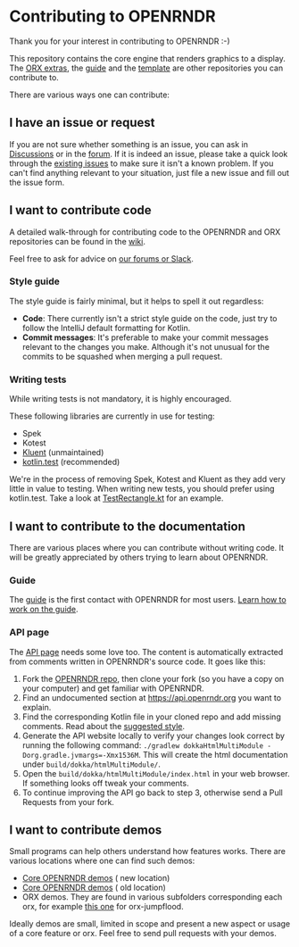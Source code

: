 # Contributing to OPENRNDR

Thank you for your interest in contributing to OPENRNDR :-)

This repository contains the core engine that renders graphics to a display. The [ORX extras](https://github.com/openrndr/orx/), the [guide](https://github.com/openrndr/openrndr-guide/) and the [template](https://github.com/openrndr/openrndr-template/) are other repositories you can contribute to.

There are various ways one can contribute:

## I have an issue or request

If you are not sure whether something is an issue, you can ask in [Discussions](https://github.com/openrndr/openrndr/discussions) or in the [forum](https://openrndr.discourse.group/).
If it is indeed an issue, please take a quick look through the [existing issues](https://github.com/openrndr/openrndr/issues) to make sure it isn't a known problem. 
If you can't find anything relevant to your situation, just file a new issue and fill out the issue form.

## I want to contribute code

A detailed walk-through for contributing code to the OPENRNDR and ORX repositories can be found in the [wiki](https://github.com/openrndr/openrndr/wiki/Building-OPENRNDR-and-ORX).

Feel free to ask for advice
on [our forums or Slack](https://github.com/openrndr/openrndr#community).

### Style guide

The style guide is fairly minimal, but it helps to spell it out regardless:

* **Code**: There currently isn't a strict style guide on the code, just try to follow the IntelliJ
  default formatting for Kotlin.
* **Commit messages**: It's preferable to make your commit messages relevant to the changes you
  make. Although it's not unusual for the commits to be squashed when merging a pull request.

### Writing tests

While writing tests is not mandatory, it is highly encouraged.

These following libraries are currently in use for testing:

* Spek
* Kotest
* [Kluent](https://github.com/MarkusAmshove/Kluent/) (unmaintained)
* [kotlin.test](https://kotlinlang.org/api/latest/kotlin.test/) (recommended)

We're in the process of removing Spek, Kotest and Kluent
as they add very little in value to testing.
When writing new tests, you should prefer using kotlin.test. Take a look at 
[TestRectangle.kt](/openrndr-core/src/test/kotlin/TestRectangle.kt) for an example.

## I want to contribute to the documentation

There are various places where you can contribute without writing code. It will be greatly
appreciated by others trying to learn about OPENRNDR.

### Guide

The [guide](https://guide.openrndr.org/) is the first contact with OPENRNDR for most users.
[Learn how to work on the guide](https://github.com/openrndr/openrndr-guide/blob/dev/contributing.md).

### API page

The [API page](https://api.openrndr.org/) needs some love too. The content is automatically
extracted from comments written in OPENRNDR's source code. It goes like this:

1. Fork the [OPENRNDR repo](https://github.com/openrndr/openrndr/), then clone your fork (so you
   have a copy on your computer) and get familiar with OPENRNDR.
2. Find an undocumented section at https://api.openrndr.org you want to explain.
3. Find the corresponding Kotlin file in your cloned repo and add missing comments. Read about
   the [suggested style](https://developers.google.com/style).
4. Generate the API website locally to verify your changes look correct by running the following
   command: `./gradlew dokkaHtmlMultiModule -Dorg.gradle.jvmargs=-Xmx1536M`. This will create the
   html documentation under `build/dokka/htmlMultiModule/`.
5. Open the `build/dokka/htmlMultiModule/index.html` in your web browser. If something looks off
   tweak your comments.
6. To continue improving the API go back to step 3, otherwise send a Pull Requests from your fork.

## I want to contribute demos

Small programs can help others understand how features works. There are various locations where one
can find such demos:

- [Core OPENRNDR demos](https://github.com/openrndr/openrndr/tree/master/openrndr-demos/src/main/kotlin) (
  new location)
- [Core OPENRNDR demos](https://github.com/openrndr/orx/tree/master/openrndr-demos/src/demo/kotlin) (
  old location)
- ORX demos. They are found in various subfolders corresponding each orx, for
  example [this one](https://github.com/openrndr/orx/tree/master/orx-jumpflood/src/demo/kotlin) for
  orx-jumpflood.

Ideally demos are small, limited in scope and present a new aspect or usage of a core feature or
orx. Feel free to send pull requests with your demos.

